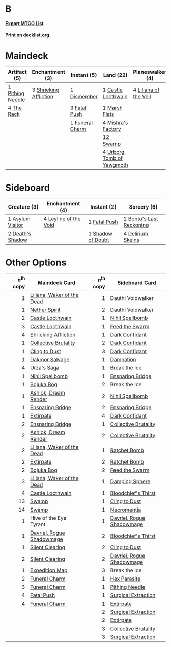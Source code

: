 # B

#### [Export MTGO List](../collection/B/B.txt)
#### [Print on decklist.org](http://decklist.org/?deckmain=1%09Castle%20Locthwain%0A1%09Dismember%0A3%09Fatal%20Push%0A1%09Funeral%20Charm%0A4%09Inquisition%20of%20Kozilek%0A4%09Liliana%20of%20the%20Veil%0A1%09Marsh%20Flats%0A4%09Mishra's%20Factory%0A1%09Pithing%20Needle%0A4%09Raven's%20Crime%0A3%09Shrieking%20Affliction%0A4%09Smallpox%0A12%09Swamp%0A4%09The%20Rack%0A3%09Thoughtseize%0A4%09Urborg,%20Tomb%20of%20Yawgmoth%0A3%09Urza's%20Saga%0A3%09Wrench%20Mind&deckside=1%09Asylum%20Visitor%0A2%09Bontu's%20Last%20Reckoning%0A2%09Death's%20Shadow%0A4%09Delirium%20Skeins%0A1%09Fatal%20Push%0A4%09Leyline%20of%20the%20Void%0A1%09Shadow%20of%20Doubt)
# Maindeck

|                                       Artifact (5)                                        |                                         Enchantment (3)                                         |                                       Instant (5)                                        |                                              Land (22)                                              |                                        Planeswalker (4)                                        |                                           Sorcery (18)                                            | Unknown (3) |
|-------------------------------------------------------------------------------------------|-------------------------------------------------------------------------------------------------|------------------------------------------------------------------------------------------|-----------------------------------------------------------------------------------------------------|------------------------------------------------------------------------------------------------|---------------------------------------------------------------------------------------------------|-------------|
|1 [Pithing Needle](http://gatherer.wizards.com/Pages/Card/Details.aspx?multiverseid=129526)|3 [Shrieking Affliction](http://gatherer.wizards.com/Pages/Card/Details.aspx?multiverseid=265409)|1 [Dismember](http://gatherer.wizards.com/Pages/Card/Details.aspx?multiverseid=382182)    |1 [Castle Locthwain](http://gatherer.wizards.com/Pages/Card/Details.aspx?multiverseid=473203)        |4 [Liliana of the Veil](http://gatherer.wizards.com/Pages/Card/Details.aspx?multiverseid=235597)|4 [Inquisition of Kozilek](http://gatherer.wizards.com/Pages/Card/Details.aspx?multiverseid=416897)|3 Urza's Saga|
|4 [The Rack](http://gatherer.wizards.com/Pages/Card/Details.aspx?multiverseid=1139)        |                                                                                                 |3 [Fatal Push](http://gatherer.wizards.com/Pages/Card/Details.aspx?multiverseid=423724)   |1 [Marsh Flats](http://gatherer.wizards.com/Pages/Card/Details.aspx?multiverseid=405101)             |                                                                                                |4 [Raven's Crime](http://gatherer.wizards.com/Pages/Card/Details.aspx?multiverseid=153487)         |             |
|                                                                                           |                                                                                                 |1 [Funeral Charm](http://gatherer.wizards.com/Pages/Card/Details.aspx?multiverseid=108895)|4 [Mishra's Factory](http://gatherer.wizards.com/Pages/Card/Details.aspx?multiverseid=2387)          |                                                                                                |4 [Smallpox](http://gatherer.wizards.com/Pages/Card/Details.aspx?multiverseid=382367)              |             |
|                                                                                           |                                                                                                 |                                                                                          |12 [Swamp](http://gatherer.wizards.com/Pages/Card/Details.aspx?multiverseid=439858)                  |                                                                                                |3 [Thoughtseize](http://gatherer.wizards.com/Pages/Card/Details.aspx?multiverseid=438676)          |             |
|                                                                                           |                                                                                                 |                                                                                          |4 [Urborg, Tomb of Yawgmoth](http://gatherer.wizards.com/Pages/Card/Details.aspx?multiverseid=383425)|                                                                                                |3 [Wrench Mind](http://gatherer.wizards.com/Pages/Card/Details.aspx?multiverseid=438681)           |             |


# Sideboard

|                                       Creature (3)                                        |                                        Enchantment (4)                                         |                                        Instant (2)                                        |                                            Sorcery (6)                                            |
|-------------------------------------------------------------------------------------------|------------------------------------------------------------------------------------------------|-------------------------------------------------------------------------------------------|---------------------------------------------------------------------------------------------------|
|1 [Asylum Visitor](http://gatherer.wizards.com/Pages/Card/Details.aspx?multiverseid=409846)|4 [Leyline of the Void](http://gatherer.wizards.com/Pages/Card/Details.aspx?multiverseid=107682)|1 [Fatal Push](http://gatherer.wizards.com/Pages/Card/Details.aspx?multiverseid=423724)    |2 [Bontu's Last Reckoning](http://gatherer.wizards.com/Pages/Card/Details.aspx?multiverseid=430749)|
|2 [Death's Shadow](http://gatherer.wizards.com/Pages/Card/Details.aspx?multiverseid=425889)|                                                                                                |1 [Shadow of Doubt](http://gatherer.wizards.com/Pages/Card/Details.aspx?multiverseid=83827)|4 [Delirium Skeins](http://gatherer.wizards.com/Pages/Card/Details.aspx?multiverseid=107435)       |


# Other Options

|*n*<sup>th</sup> copy|                                            Maindeck Card                                            |*n*<sup>th</sup> copy|                                           Sideboard Card                                           |
|--------------------:|-----------------------------------------------------------------------------------------------------|--------------------:|----------------------------------------------------------------------------------------------------|
|                    1|[Liliana, Waker of the Dead](http://gatherer.wizards.com/Pages/Card/Details.aspx?multiverseid=485431)|                    1|Dauthi Voidwalker                                                                                   |
|                    1|[Nether Spirit](http://gatherer.wizards.com/Pages/Card/Details.aspx?multiverseid=464047)             |                    2|Dauthi Voidwalker                                                                                   |
|                    2|[Castle Locthwain](http://gatherer.wizards.com/Pages/Card/Details.aspx?multiverseid=473203)          |                    1|[Nihil Spellbomb](http://gatherer.wizards.com/Pages/Card/Details.aspx?multiverseid=442215)          |
|                    3|[Castle Locthwain](http://gatherer.wizards.com/Pages/Card/Details.aspx?multiverseid=473203)          |                    1|[Feed the Swarm](http://gatherer.wizards.com/Pages/Card/Details.aspx?multiverseid=491737)           |
|                    4|[Shrieking Affliction](http://gatherer.wizards.com/Pages/Card/Details.aspx?multiverseid=265409)      |                    1|[Dark Confidant](http://gatherer.wizards.com/Pages/Card/Details.aspx?multiverseid=397731)           |
|                    1|[Collective Brutality](http://gatherer.wizards.com/Pages/Card/Details.aspx?multiverseid=414380)      |                    2|[Dark Confidant](http://gatherer.wizards.com/Pages/Card/Details.aspx?multiverseid=397731)           |
|                    1|[Cling to Dust](http://gatherer.wizards.com/Pages/Card/Details.aspx?multiverseid=476338)             |                    3|[Dark Confidant](http://gatherer.wizards.com/Pages/Card/Details.aspx?multiverseid=397731)           |
|                    1|[Dakmor Salvage](http://gatherer.wizards.com/Pages/Card/Details.aspx?multiverseid=292984)            |                    1|[Damnation](http://gatherer.wizards.com/Pages/Card/Details.aspx?multiverseid=425888)                |
|                    4|Urza's Saga                                                                                          |                    1|Break the Ice                                                                                       |
|                    1|[Nihil Spellbomb](http://gatherer.wizards.com/Pages/Card/Details.aspx?multiverseid=442215)           |                    1|[Ensnaring Bridge](http://gatherer.wizards.com/Pages/Card/Details.aspx?multiverseid=15866)          |
|                    1|[Bojuka Bog](http://gatherer.wizards.com/Pages/Card/Details.aspx?multiverseid=376269)                |                    2|Break the Ice                                                                                       |
|                    1|[Ashiok, Dream Render](http://gatherer.wizards.com/Pages/Card/Details.aspx?multiverseid=461155)      |                    2|[Nihil Spellbomb](http://gatherer.wizards.com/Pages/Card/Details.aspx?multiverseid=442215)          |
|                    1|[Ensnaring Bridge](http://gatherer.wizards.com/Pages/Card/Details.aspx?multiverseid=15866)           |                    2|[Ensnaring Bridge](http://gatherer.wizards.com/Pages/Card/Details.aspx?multiverseid=15866)          |
|                    1|[Extirpate](http://gatherer.wizards.com/Pages/Card/Details.aspx?multiverseid=370384)                 |                    4|[Dark Confidant](http://gatherer.wizards.com/Pages/Card/Details.aspx?multiverseid=397731)           |
|                    2|[Ensnaring Bridge](http://gatherer.wizards.com/Pages/Card/Details.aspx?multiverseid=15866)           |                    1|[Collective Brutality](http://gatherer.wizards.com/Pages/Card/Details.aspx?multiverseid=414380)     |
|                    2|[Ashiok, Dream Render](http://gatherer.wizards.com/Pages/Card/Details.aspx?multiverseid=461155)      |                    2|[Collective Brutality](http://gatherer.wizards.com/Pages/Card/Details.aspx?multiverseid=414380)     |
|                    2|[Liliana, Waker of the Dead](http://gatherer.wizards.com/Pages/Card/Details.aspx?multiverseid=485431)|                    1|[Ratchet Bomb](http://gatherer.wizards.com/Pages/Card/Details.aspx?multiverseid=370623)             |
|                    2|[Extirpate](http://gatherer.wizards.com/Pages/Card/Details.aspx?multiverseid=370384)                 |                    2|[Ratchet Bomb](http://gatherer.wizards.com/Pages/Card/Details.aspx?multiverseid=370623)             |
|                    2|[Bojuka Bog](http://gatherer.wizards.com/Pages/Card/Details.aspx?multiverseid=376269)                |                    2|[Feed the Swarm](http://gatherer.wizards.com/Pages/Card/Details.aspx?multiverseid=491737)           |
|                    3|[Liliana, Waker of the Dead](http://gatherer.wizards.com/Pages/Card/Details.aspx?multiverseid=485431)|                    1|[Damping Sphere](http://gatherer.wizards.com/Pages/Card/Details.aspx?multiverseid=443101)           |
|                    4|[Castle Locthwain](http://gatherer.wizards.com/Pages/Card/Details.aspx?multiverseid=473203)          |                    1|[Bloodchief's Thirst](http://gatherer.wizards.com/Pages/Card/Details.aspx?multiverseid=491729)      |
|                   13|[Swamp](http://gatherer.wizards.com/Pages/Card/Details.aspx?multiverseid=439858)                     |                    1|[Cling to Dust](http://gatherer.wizards.com/Pages/Card/Details.aspx?multiverseid=476338)            |
|                   14|[Swamp](http://gatherer.wizards.com/Pages/Card/Details.aspx?multiverseid=439858)                     |                    1|[Necromentia](http://gatherer.wizards.com/Pages/Card/Details.aspx?multiverseid=485439)              |
|                    1|Hive of the Eye Tyrant                                                                               |                    1|[Davriel, Rogue Shadowmage](http://gatherer.wizards.com/Pages/Card/Details.aspx?multiverseid=461010)|
|                    1|[Davriel, Rogue Shadowmage](http://gatherer.wizards.com/Pages/Card/Details.aspx?multiverseid=461010) |                    2|[Bloodchief's Thirst](http://gatherer.wizards.com/Pages/Card/Details.aspx?multiverseid=491729)      |
|                    1|[Silent Clearing](http://gatherer.wizards.com/Pages/Card/Details.aspx?multiverseid=464195)           |                    2|[Cling to Dust](http://gatherer.wizards.com/Pages/Card/Details.aspx?multiverseid=476338)            |
|                    2|[Silent Clearing](http://gatherer.wizards.com/Pages/Card/Details.aspx?multiverseid=464195)           |                    2|[Davriel, Rogue Shadowmage](http://gatherer.wizards.com/Pages/Card/Details.aspx?multiverseid=461010)|
|                    1|[Expedition Map](http://gatherer.wizards.com/Pages/Card/Details.aspx?multiverseid=397742)            |                    3|Break the Ice                                                                                       |
|                    2|[Funeral Charm](http://gatherer.wizards.com/Pages/Card/Details.aspx?multiverseid=108895)             |                    1|[Hex Parasite](http://gatherer.wizards.com/Pages/Card/Details.aspx?multiverseid=218008)             |
|                    3|[Funeral Charm](http://gatherer.wizards.com/Pages/Card/Details.aspx?multiverseid=108895)             |                    1|[Pithing Needle](http://gatherer.wizards.com/Pages/Card/Details.aspx?multiverseid=129526)           |
|                    4|[Fatal Push](http://gatherer.wizards.com/Pages/Card/Details.aspx?multiverseid=423724)                |                    1|[Surgical Extraction](http://gatherer.wizards.com/Pages/Card/Details.aspx?multiverseid=397706)      |
|                    4|[Funeral Charm](http://gatherer.wizards.com/Pages/Card/Details.aspx?multiverseid=108895)             |                    1|[Extirpate](http://gatherer.wizards.com/Pages/Card/Details.aspx?multiverseid=370384)                |
|                     |                                                                                                     |                    2|[Surgical Extraction](http://gatherer.wizards.com/Pages/Card/Details.aspx?multiverseid=397706)      |
|                     |                                                                                                     |                    2|[Extirpate](http://gatherer.wizards.com/Pages/Card/Details.aspx?multiverseid=370384)                |
|                     |                                                                                                     |                    3|[Collective Brutality](http://gatherer.wizards.com/Pages/Card/Details.aspx?multiverseid=414380)     |
|                     |                                                                                                     |                    3|[Surgical Extraction](http://gatherer.wizards.com/Pages/Card/Details.aspx?multiverseid=397706)      |

